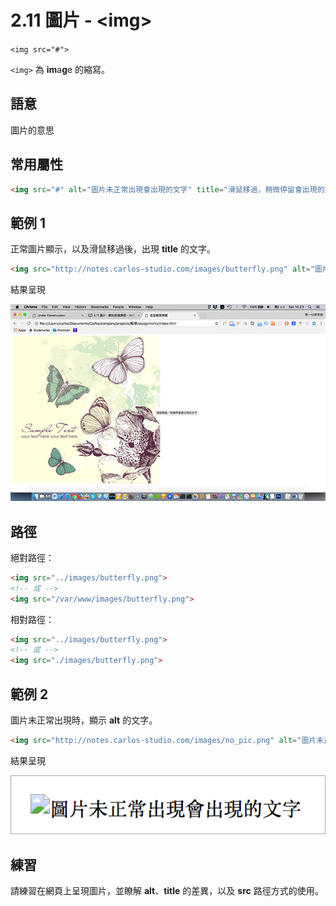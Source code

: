 # 2.11 圖片 - &lt;img&gt;

`<img src="#">`

`<img>` 為 **im**a**g**e 的縮寫。

## 語意

圖片的意思

## 常用屬性

```html
<img src="#" alt="圖片未正常出現會出現的文字" title="滑鼠移過，稍微停留會出現的文字">
```

## 範例 1

正常圖片顯示，以及滑鼠移過後，出現 **title** 的文字。

```html
<img src="http://notes.carlos-studio.com/images/butterfly.png" alt="圖片未正常出現會出現的文字" title="滑鼠移過，稍微停留會出現的文字">
```

結果呈現

![](/assets/圖片_title_示意.png)

## 路徑

絕對路徑：

```html
<img src="../images/butterfly.png">
<!-- 或 -->
<img src="/var/www/images/butterfly.png">
```

相對路徑：

```html
<img src="../images/butterfly.png">
<!-- 或 -->
<img src="./images/butterfly.png">
```

## 範例 2

圖片末正常出現時，顯示 **alt** 的文字。

```html
<img src="http://notes.carlos-studio.com/images/no_pic.png" alt="圖片未正常出現會出現的文字" title="滑鼠移過，稍微停留會出現的文字">
```

結果呈現

![](/assets/圖片未正常出現.png)



## 練習

請練習在網頁上呈現圖片，並瞭解 **alt**、**title** 的差異，以及 **src** 路徑方式的使用。



